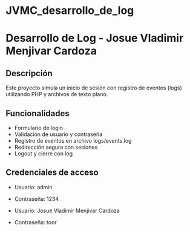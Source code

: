 # JVMC_desarrollo_de_log
# Desarrollo de Log - Josue Vladimir Menjivar Cardoza

## Descripción
Este proyecto simula un inicio de sesión con registro de eventos (logs) utilizando PHP y archivos de texto plano.

## Funcionalidades
- Formulario de login
- Validación de usuario y contraseña
- Registro de eventos en archivo logs/events.log
- Redirección segura con sesiones
- Logout y cierre con log

## Credenciales de acceso
- Usuario: admin
- Contraseña: 1234

- Usuario: Josue Vladimir Menjivar Cardoza
- Contraseña: toor
